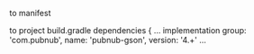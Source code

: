 to manifest     <uses-permission android:name="android.permission.INTERNET" />

to project build.gradle
dependencies {
    ...
    implementation group: 'com.pubnub', name: 'pubnub-gson', version: '4.+' 
    ...